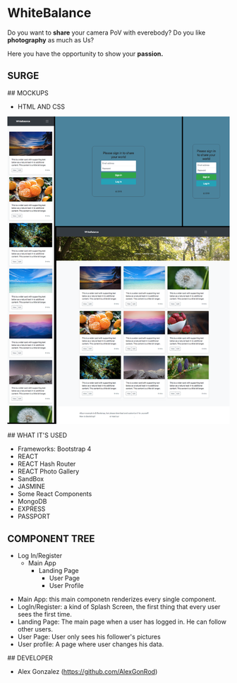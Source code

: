 # WhiteBalance

Do you want to **share** your camera PoV with everebody? Do you like **photography** as much as Us?

Here you have the opportunity to show your **passion.**

## SURGE

## MOCKUPS

- HTML AND CSS 

![alt text](docs/html.png "HTML AND CSS") 



## WHAT IT'S USED

- Frameworks: Bootstrap 4
- REACT
- REACT Hash Router
- REACT Photo Gallery
- SandBox
- JASMINE
- Some React Components
- MongoDB
- EXPRESS
- PASSPORT


## COMPONENT TREE

* Log In/Register
    * Main App
        * Landing Page
            * User Page
            * User Profile

- Main App: this main componetn renderizes every single component.
- LogIn/Register: a kind of Splash Screen, the first thing that every user sees the first time.
- Landing Page: The main page when a user has logged in. He can follow other users.
- User Page: User only sees his follower's pictures
- User profile: A page where user changes his data.

## DEVELOPER

- Alex Gonzalez (https://github.com/AlexGonRod)


